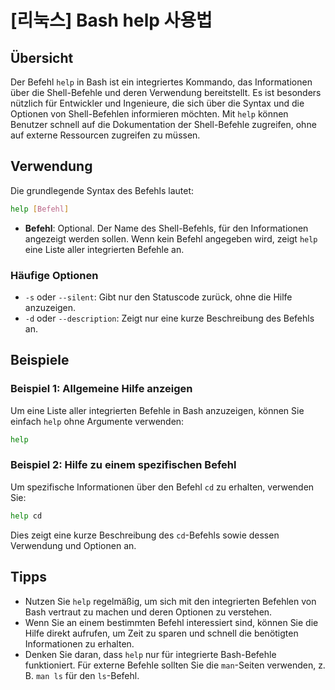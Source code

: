 # [리눅스] Bash help 사용법

## Übersicht
Der Befehl `help` in Bash ist ein integriertes Kommando, das Informationen über die Shell-Befehle und deren Verwendung bereitstellt. Es ist besonders nützlich für Entwickler und Ingenieure, die sich über die Syntax und die Optionen von Shell-Befehlen informieren möchten. Mit `help` können Benutzer schnell auf die Dokumentation der Shell-Befehle zugreifen, ohne auf externe Ressourcen zugreifen zu müssen.

## Verwendung
Die grundlegende Syntax des Befehls lautet:

```bash
help [Befehl]
```

- **Befehl**: Optional. Der Name des Shell-Befehls, für den Informationen angezeigt werden sollen. Wenn kein Befehl angegeben wird, zeigt `help` eine Liste aller integrierten Befehle an.

### Häufige Optionen
- `-s` oder `--silent`: Gibt nur den Statuscode zurück, ohne die Hilfe anzuzeigen.
- `-d` oder `--description`: Zeigt nur eine kurze Beschreibung des Befehls an.

## Beispiele
### Beispiel 1: Allgemeine Hilfe anzeigen
Um eine Liste aller integrierten Befehle in Bash anzuzeigen, können Sie einfach `help` ohne Argumente verwenden:

```bash
help
```

### Beispiel 2: Hilfe zu einem spezifischen Befehl
Um spezifische Informationen über den Befehl `cd` zu erhalten, verwenden Sie:

```bash
help cd
```

Dies zeigt eine kurze Beschreibung des `cd`-Befehls sowie dessen Verwendung und Optionen an.

## Tipps
- Nutzen Sie `help` regelmäßig, um sich mit den integrierten Befehlen von Bash vertraut zu machen und deren Optionen zu verstehen.
- Wenn Sie an einem bestimmten Befehl interessiert sind, können Sie die Hilfe direkt aufrufen, um Zeit zu sparen und schnell die benötigten Informationen zu erhalten.
- Denken Sie daran, dass `help` nur für integrierte Bash-Befehle funktioniert. Für externe Befehle sollten Sie die `man`-Seiten verwenden, z. B. `man ls` für den `ls`-Befehl.